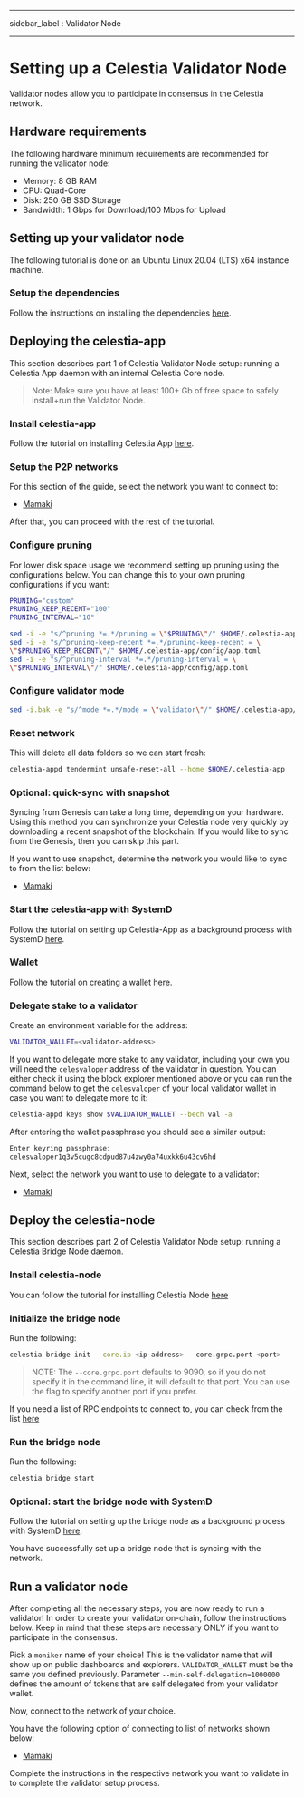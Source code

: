 - - -
sidebar_label : Validator Node
- - -

# Setting up a Celestia Validator Node

Validator nodes allow you to participate in consensus in the Celestia network.

## Hardware requirements

The following hardware minimum requirements are recommended for running the validator node:

* Memory: 8 GB RAM
* CPU: Quad-Core
* Disk: 250 GB SSD Storage
* Bandwidth: 1 Gbps for Download/100 Mbps for Upload

## Setting up your validator node

The following tutorial is done on an Ubuntu Linux 20.04 (LTS) x64 instance machine.

### Setup the dependencies

Follow the instructions on installing the dependencies [here](../developers/environment.md).

## Deploying the celestia-app

This section describes part 1 of Celestia Validator Node setup: running a Celestia App daemon with an internal Celestia Core node.

> Note: Make sure you have at least 100+ Gb of free space to safely install+run the Validator Node.

### Install celestia-app

Follow the tutorial on installing Celestia App [here](../developers/celestia-app.md).

### Setup the P2P networks

For this section of the guide, select the network you want to connect to:

* [Mamaki](./mamaki-testnet.md#setup-p2p-network)

After that, you can proceed with the rest of the tutorial.

### Configure pruning

For lower disk space usage we recommend setting up pruning using the configurations below. You can change this to your own pruning configurations if you want:

```sh
PRUNING="custom"
PRUNING_KEEP_RECENT="100"
PRUNING_INTERVAL="10"

sed -i -e "s/^pruning *=.*/pruning = \"$PRUNING\"/" $HOME/.celestia-app/config/app.toml
sed -i -e "s/^pruning-keep-recent *=.*/pruning-keep-recent = \
\"$PRUNING_KEEP_RECENT\"/" $HOME/.celestia-app/config/app.toml
sed -i -e "s/^pruning-interval *=.*/pruning-interval = \
\"$PRUNING_INTERVAL\"/" $HOME/.celestia-app/config/app.toml
```

### Configure validator mode

```sh
sed -i.bak -e "s/^mode *=.*/mode = \"validator\"/" $HOME/.celestia-app/config/config.toml
```

### Reset network

This will delete all data folders so we can start fresh:

```sh
celestia-appd tendermint unsafe-reset-all --home $HOME/.celestia-app
```

### Optional: quick-sync with snapshot

Syncing from Genesis can take a long time, depending on your hardware. Using this method you can synchronize your Celestia node very quickly by downloading a recent snapshot of the blockchain. If you would like to sync from the Genesis, then you can skip this part.

If you want to use snapshot, determine the network you would like to sync to from the list below:

* [Mamaki](./mamaki-testnet.md#quick-sync-with-snapshot)

### Start the celestia-app with SystemD

Follow the tutorial on setting up Celestia-App as a background process with SystemD [here](./systemd.md#start-the-celestia-app-with-systemd).

### Wallet

Follow the tutorial on creating a wallet [here](../developers/wallet.md).

### Delegate stake to a validator

Create an environment variable for the address:

```sh
VALIDATOR_WALLET=<validator-address>
```

If you want to delegate more stake to any validator, including your own you will need the `celesvaloper` address of the validator in question. You can either check it using the block explorer mentioned above or you can run the command below to get the `celesvaloper` of your local validator wallet in case you want to delegate more to it:

```sh
celestia-appd keys show $VALIDATOR_WALLET --bech val -a
```

After entering the wallet passphrase you should see a similar output:

```sh
Enter keyring passphrase:
celesvaloper1q3v5cugc8cdpud87u4zwy0a74uxkk6u43cv6hd
```

Next, select the network you want to use to delegate to a validator:

* [Mamaki](./mamaki-testnet.md#delegate-to-a-validator)

## Deploy the celestia-node

This section describes part 2 of Celestia Validator Node setup: running a Celestia Bridge Node daemon.

### Install celestia-node

You can follow the tutorial for installing Celestia Node [here](../developers/celestia-node.md)

### Initialize the bridge node

Run the following:

```sh
celestia bridge init --core.ip <ip-address> --core.grpc.port <port>
```

> NOTE: The `--core.grpc.port` defaults to 9090, so if you do not specify it in the command line, it will default to that port. You can use the flag to specify another port if you prefer.

If you need a list of RPC endpoints to connect to, you can check from the list [here](./mamaki-testnet.md#rpc-endpoints)

### Run the bridge node

Run the following:

```sh
celestia bridge start
```

### Optional: start the bridge node with SystemD

Follow the tutorial on setting up the bridge node as a background process with SystemD [here](./systemd.md#celestia-bridge-node).

You have successfully set up a bridge node that is syncing with the network.

## Run a validator node

After completing all the necessary steps, you are now ready to run a validator! In order to create your validator on-chain, follow the instructions below. Keep in mind that these steps are necessary ONLY if you want to participate in the consensus.

Pick a `moniker` name of your choice! This is the validator name that will show up on public dashboards and explorers. `VALIDATOR_WALLET` must be the same you defined previously. Parameter `--min-self-delegation=1000000` defines the amount of tokens that are self delegated from your validator wallet.

Now, connect to the network of your choice.

You have the following option of connecting to list of networks shown below:

* [Mamaki](./mamaki-testnet.md#connect-validator)

Complete the instructions in the respective network you want to validate in to complete the validator setup process.
